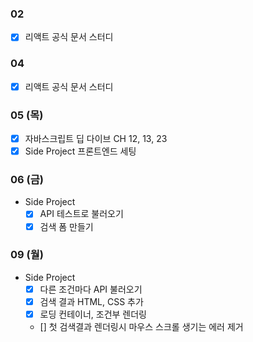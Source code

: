 ### 02

- [x] 리액트 공식 문서 스터디

### 04

- [x] 리액트 공식 문서 스터디

### 05 (목)

- [x] 자바스크립트 딥 다이브 CH 12, 13, 23
- [x] Side Project 프론트엔드 세팅

### 06 (금)

- Side Project
  - [x] API 테스트로 불러오기
  - [x] 검색 폼 만들기

### 09 (월)

- Side Project
  - [x] 다른 조건마다 API 불러오기
  - [x] 검색 결과 HTML, CSS 추가
  - [x] 로딩 컨테이너, 조건부 렌더링
  - [] 첫 검색결과 렌더링시 마우스 스크롤 생기는 에러 제거
